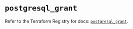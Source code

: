 # `postgresql_grant`

Refer to the Terraform Registry for docs: [`postgresql_grant`](https://registry.terraform.io/providers/cyrilgdn/postgresql/1.24.0/docs/resources/grant).

